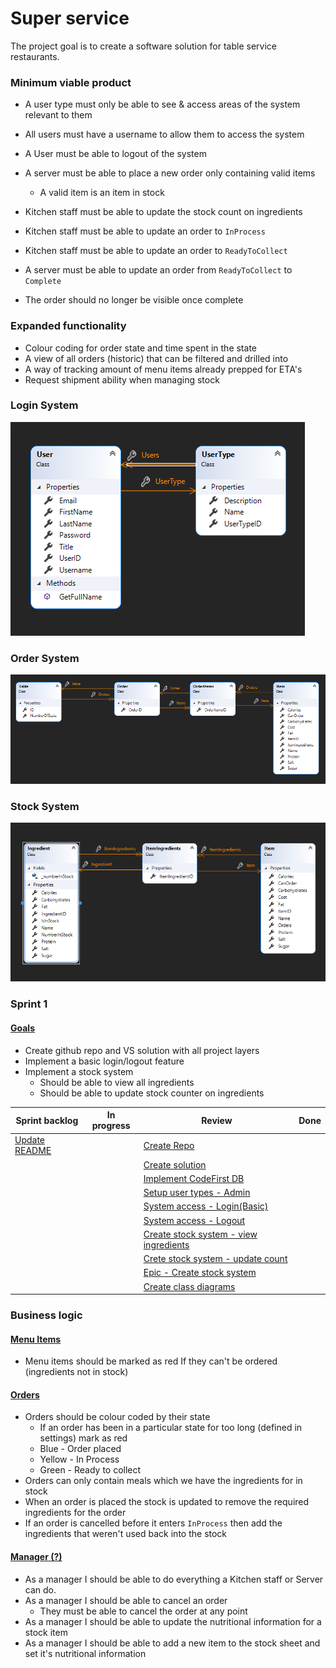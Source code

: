 # Super service

The project goal is to create a software solution for table service restaurants.

### Minimum viable product

* A user type must only be able to see & access areas of the system relevant to them
* All users must have a username to allow them to access the system
* A User must be able to logout of the system

* A server must be able to place a new order only containing valid items
  * A valid item is an item in stock
* Kitchen staff must be able to update the stock count on ingredients
* Kitchen staff must be able to update an order to `InProcess` 
* Kitchen staff must be able to update an order to `ReadyToCollect`
* A server must be able to update an order from `ReadyToCollect` to `Complete`
* The order should no longer be visible once complete

### Expanded functionality

* Colour coding for order state and time spent in the state
* A view of all orders (historic) that can be filtered and drilled into
* A way of tracking amount of menu items already prepped for ETA's
* Request shipment ability when managing stock

### Login System

![Login Diagram](https://raw.githubusercontent.com/Layland-projects/SuperService/master/ReadmeContent/LoginSystemDiagram.png?token=AQP5ED3OJOZA4ZQUVMVINJS7OWTL6)

### Order System

![Order System Diagram](https://raw.githubusercontent.com/Layland-projects/SuperService/master/ReadmeContent/OrderSystemDiagram.png?token=AQP5EDYUSR7ZDPKUMKCZFGK7OWTOC)

### Stock System

![Stock System Diagram](https://raw.githubusercontent.com/Layland-projects/SuperService/master/ReadmeContent/StockSystemDiagram.png?token=AQP5ED2EKBLSC5SH5PA32X27OWTPQ)

### Sprint 1

#### <u>Goals</u>

* Create github repo and VS solution with all project layers
* Implement a basic login/logout feature
* Implement a stock system
  * Should be able to view all ingredients
  * Should be able to update stock counter on ingredients

| Sprint backlog                                               | In progress | Review                                                       | Done |
| ------------------------------------------------------------ | ----------- | ------------------------------------------------------------ | ---- |
| [Update README](https://github.com/Layland-projects/SuperService/projects/1#card-46524252) |             | [Create Repo](https://github.com/Layland-projects/SuperService/projects/1#card-46458226) |      |
|                                                              |             | [Create solution](https://github.com/Layland-projects/SuperService/projects/1#card-46458836) |      |
|                                                              |             | [Implement CodeFirst DB](https://github.com/Layland-projects/SuperService/projects/1#card-46458920) |      |
|                                                              |             | [Setup user types - Admin](https://github.com/Layland-projects/SuperService/projects/1#card-46458342) |      |
|                                                              |             | [System access - Login(Basic)](https://github.com/Layland-projects/SuperService/projects/1#card-46481259) |      |
|                                                              |             | [System access - Logout](https://github.com/Layland-projects/SuperService/projects/1#card-46481356) |      |
|                                                              |             | [Create stock system - view ingredients](https://github.com/Layland-projects/SuperService/projects/1#card-46459182) |      |
|                                                              |             | [Crete stock system - update count](https://github.com/Layland-projects/SuperService/projects/1#card-46459079) |      |
|                                                              |             | [Epic - Create stock system](https://github.com/Layland-projects/SuperService/projects/1#card-46458992) |      |
|                                                              |             | [Create class diagrams](https://github.com/Layland-projects/SuperService/projects/1#card-46524355) |      |



### Business logic

#### <u>Menu Items</u>

* Menu items should be marked as red If they can't be ordered (ingredients not in stock)

#### <u>Orders</u>

* Orders should be colour coded by their state
  * If an order has been in a particular state for too long (defined in settings) mark as red
  * Blue - Order placed
  * Yellow - In Process
  * Green - Ready to collect
* Orders can only contain meals which we have the ingredients for in stock
* When an order is placed the stock is updated to remove the required ingredients for the order
* If an order is cancelled before it enters `InProcess` then add the ingredients that weren't used back into the stock

#### <u>Manager (?)</u>

* As a manager I should be able to do everything a Kitchen staff or Server can do.
* As a manager I should be able to cancel an order
  * They must be able to cancel the order at any point
* As a manager I should be able to update the nutritional information for a stock item
* As a manager I should be able to add a new item to the stock sheet and set it's nutritional information
